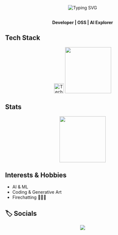 <!--
  Profile README: Unique Animated Section for gaurav-bhardwaj29
  - Pinned Projects (curate manually)
  - Only public repos in "More Projects"
  - Horizontal Gists section
  - Subtle SVG/CSS animation
  - Interests: AI, OSS, Systems, Creative Coding
-->

<div align="center">
  <img src="https://readme-typing-svg.herokuapp.com?font=Fira+Code&duration=2000&pause=700&color=3CF2FF&random=false&center=true&vCenter=true&width=450&lines=Hi+,+I'm+Gaurav+%F0%9F%91%8B;AI+%5C+Systems+%5C+Open+Source+%5C+Shipping;Welcome+to+my+GitHub!+%F0%9F%8C%90" alt="Typing SVG" />
</div>

<br>

<p align="center">
  <b> Developer | OSS | AI Explorer</b>
</p>


## Tech Stack
<p align="center">
  <img src="https://skillicons.dev/icons?i=python,pytorch,swift,bash,aws,linux,vim,git,docker" alt="Tech stack icons" height="32"/>
  <img src="https://github-readme-streak-stats.herokuapp.com?user=gaurav-bhardwaj29&theme=react" height="150"/>
</p>


## Stats

<div align="center">
  <img src="https://github-readme-stats.vercel.app/api?username=gaurav-bhardwaj29&show_icons=true&theme=react&hide=issues" height="150"/>
</div>


## Interests & Hobbies

- AI & ML
- Coding & Generative Art
- Firechatting 🤷🏻‍♂️


## 🏷️ Socials

<p align="center">
  <a href="mailto:gaurav290802@gmail.com"><img src="https://img.shields.io/badge/email-D14836?style=for-the-badge&logo=gmail&logoColor=white"/></a>
</p>



